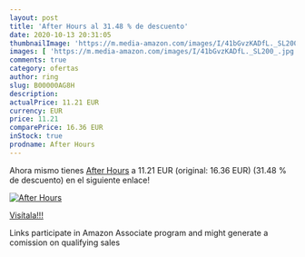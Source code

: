 ```yaml
---
layout: post
title: 'After Hours al 31.48 % de descuento'
date: 2020-10-13 20:31:05
thumbnailImage: 'https://m.media-amazon.com/images/I/41bGvzKADfL._SL200_.jpg'
images: [ 'https://m.media-amazon.com/images/I/41bGvzKADfL._SL200_.jpg' ]
comments: true
category: ofertas
author: ring
slug: B00000AG8H
description:
actualPrice: 11.21 EUR
currency: EUR
price: 11.21
comparePrice: 16.36 EUR
inStock: true
prodname: After Hours
---
```


Ahora mismo tienes [After Hours](https://www.amazon.fr/dp/B00000AG8H/?tag=tolees0d-21) a 11.21 EUR (original: 16.36 EUR) (31.48 %  de descuento) en el siguiente enlace!

[![After Hours](https://m.media-amazon.com/images/I/41bGvzKADfL._SL200_.jpg)](https://www.amazon.fr/dp/B00000AG8H/?tag=tolees0d-21)

[Visítala!!!](https://www.amazon.fr/dp/B00000AG8H/?tag=tolees0d-21)

Links participate in Amazon Associate program and might generate a comission on qualifying sales
